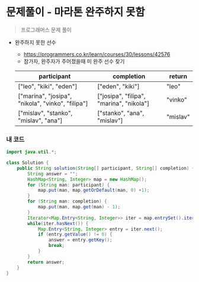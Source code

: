 # 문제풀이 - 마라톤 완주하지 못함
> 프로그래머스 문제 풀이

* 완주하지 못한 선수
  * https://programmers.co.kr/learn/courses/30/lessons/42576
  * 참가자, 완주자가 주어졌을때 미 완주 선수 찾기
 
  | participant | completion | return |
  |---|---|---|
  |["leo", "kiki", "eden"] |["eden", "kiki"]|"leo"|
  |  ["marina", "josipa", "nikola", "vinko", "filipa"] |["josipa", "filipa", "marina", "nikola"] | "vinko" |
  |["mislav", "stanko", "mislav", "ana"]	| ["stanko", "ana", "mislav"] | "mislav" |

### 내 코드
```java
import java.util.*; 

class Solution {
    public String solution(String[] participant, String[] completion) {
        String answer = "";
        HashMap<String, Integer> map = new HashMap();
        for (String man: participant) {
            map.put(man, map.getOrDefault(man, 0) +1);
        }
        for (String man: completion) {
            map.put(man, map.get(man) - 1);
        }
        Iterator<Map.Entry<String, Integer>> iter = map.entrySet().iterator();
        while(iter.hasNext()) {
            Map.Entry<String, Integer> entry = iter.next();
            if (entry.getValue() != 0) {
                answer = entry.getKey();
                break;
            }
        }
        return answer;
    }
}
```